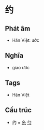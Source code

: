 # 约

## Phát âm
* Hán Việt: ước

## Nghĩa
* giao ước

## Tags
* Hán Việt

## Cấu trúc
* 约 = [糸](糸.md) [勺](勺.md)

<script>window.HANZI_FIELD='约';</script>